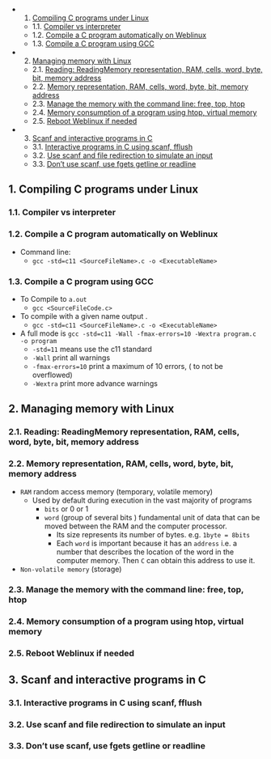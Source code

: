 <!-- vscode-markdown-toc -->
* 1. [Compiling C programs under Linux](#CompilingCprogramsunderLinux)
	* 1.1. [Compiler vs interpreter](#Compilervsinterpreter)
	* 1.2. [Compile a C program automatically on Weblinux](#CompileaCprogramautomaticallyonWeblinux)
	* 1.3. [Compile a C program using GCC](#CompileaCprogramusingGCC)
* 2. [Managing memory with Linux](#ManagingmemorywithLinux)
	* 2.1. [Reading: ReadingMemory representation, RAM, cells, word, byte, bit, memory address](#Reading:ReadingMemoryrepresentationRAMcellswordbytebitmemoryaddress)
	* 2.2. [Memory representation, RAM, cells, word, byte, bit, memory address](#MemoryrepresentationRAMcellswordbytebitmemoryaddress)
	* 2.3. [Manage the memory with the command line: free, top, htop](#Managethememorywiththecommandline:freetophtop)
	* 2.4. [Memory consumption of a program using htop, virtual memory](#Memoryconsumptionofaprogramusinghtopvirtualmemory)
	* 2.5. [Reboot Weblinux if needed](#RebootWeblinuxifneeded)
* 3. [Scanf and interactive programs in C](#ScanfandinteractiveprogramsinC)
	* 3.1. [Interactive programs in C using scanf, fflush](#InteractiveprogramsinCusingscanffflush)
	* 3.2. [Use scanf and file redirection to simulate an input](#Usescanfandfileredirectiontosimulateaninput)
	* 3.3. [Don’t use scanf, use fgets getline or readline](#Dontusescanfusefgetsgetlineorreadline)

<!-- vscode-markdown-toc-config
	numbering=true
	autoSave=true
	/vscode-markdown-toc-config -->
<!-- /vscode-markdown-toc -->

##  1. <a name='CompilingCprogramsunderLinux'></a>Compiling C programs under Linux

###  1.1. <a name='Compilervsinterpreter'></a>Compiler vs interpreter

###  1.2. <a name='CompileaCprogramautomaticallyonWeblinux'></a>Compile a C program automatically on Weblinux
- Command line:
  - `gcc -std=c11 <SourceFileName>.c -o <ExecutableName>`


###  1.3. <a name='CompileaCprogramusingGCC'></a>Compile a C program using GCC
- To Compile to `a.out`
  - `gcc <SourceFileCode.c>`
- To compile with a given name output .
  - `gcc -std=c11 <SourceFileName>.c -o <ExecutableName>`
- A full mode is `gcc -std=c11 -Wall -fmax-errors=10 -Wextra program.c -o program`
  - `-std=11` means use the c11 standard
  - `-Wall` print all warnings
  - `-fmax-errors=10` print a maximum of 10 errors, ( to not be overflowed)
  - `-Wextra` print more advance warnings

##  2. <a name='ManagingmemorywithLinux'></a>Managing memory with Linux

###  2.1. <a name='Reading:ReadingMemoryrepresentationRAMcellswordbytebitmemoryaddress'></a>Reading: ReadingMemory representation, RAM, cells, word, byte, bit, memory address

###  2.2. <a name='MemoryrepresentationRAMcellswordbytebitmemoryaddress'></a>Memory representation, RAM, cells, word, byte, bit, memory address
- `RAM` random access memory (temporary, volatile memory)
  - Used by default during execution in the vast majority of programs
    - `bits` or 0 or 1
    - `word`  (group of several bits ) fundamental unit of data that can be moved between the RAM and the computer processor.
      - Its size represents its number of bytes. e.g. `1byte = 8bits`
      - Each `word` is important because it has an `address` i.e. a number that describes the location of the word in the computer memory. Then `C` can obtain this address to use it.       
- `Non-volatile memory` (storage)

###  2.3. <a name='Managethememorywiththecommandline:freetophtop'></a>Manage the memory with the command line: free, top, htop

###  2.4. <a name='Memoryconsumptionofaprogramusinghtopvirtualmemory'></a>Memory consumption of a program using htop, virtual memory

###  2.5. <a name='RebootWeblinuxifneeded'></a>Reboot Weblinux if needed

##  3. <a name='ScanfandinteractiveprogramsinC'></a>Scanf and interactive programs in C

###  3.1. <a name='InteractiveprogramsinCusingscanffflush'></a>Interactive programs in C using scanf, fflush

###  3.2. <a name='Usescanfandfileredirectiontosimulateaninput'></a>Use scanf and file redirection to simulate an input

###  3.3. <a name='Dontusescanfusefgetsgetlineorreadline'></a>Don’t use scanf, use fgets getline or readline
